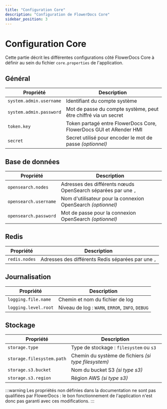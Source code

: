 ```yaml
---
title: "Configuration Core"
description: "Configuration de FlowerDocs Core"
sidebar_position: 3
---
```


# Configuration Core

Cette partie décrit les différentes configurations côté FlowerDocs Core à définir au sein du fichier `core.properties` de l'application.

## Général

| Propriété | Description |
|-----------|-------------|
| `system.admin.username` | Identifiant du compte système |
| `system.admin.password` | Mot de passe du compte système, peut être chiffré via un secret |
| `token.key` | Token partagé entre FlowerDocs Core, FlowerDocs GUI et ARender HMI |
| `secret` | Secret utilisé pour encoder le mot de passe *(optionnel)* |

## Base de données

| Propriété | Description |
|-----------|-------------|
| `opensearch.nodes` | Adresses des différents nœuds OpenSearch séparées par une `,` |
| `opensearch.username` | Nom d'utilisateur pour la connexion OpenSearch *(optionnel)* |
| `opensearch.password` | Mot de passe pour la connexion OpenSearch *(optionnel)* |

## Redis

| Propriété | Description |
|-----------|-------------|
| `redis.nodes` | Adresses des différents Redis séparées par une `,` |

## Journalisation

| Propriété | Description |
|-----------|-------------|
| `logging.file.name` | Chemin et nom du fichier de log |
| `logging.level.root` | Niveau de log : `WARN`, `ERROR`, `INFO`, `DEBUG` |

## Stockage

| Propriété | Description |
|-----------|-------------|
| `storage.type` | Type de stockage : `filesystem` ou `s3` |
| `storage.filesystem.path` | Chemin du système de fichiers *(si type filesystem)* |
| `storage.s3.bucket` | Nom du bucket S3 *(si type s3)* |
| `storage.s3.region` | Région AWS *(si type s3)* |

:::warning
Les propriétés non définies dans la documentation ne sont pas qualifiées par FlowerDocs : le bon fonctionnement de l'application n'est donc pas garanti avec ces modifications.
:::